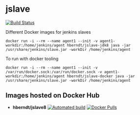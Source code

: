 # jslave

[![Build Status](https://travis-ci.org/hberndt/jslave.svg?branch=master)](https://travis-ci.org/hberndt/jslave)


Different Docker images for jenkins slaves

```
docker run -i --rm --name agent1 --init -v agent1-workdir:/home/jenkins/agent hberndt/jslave-jdk8 java -jar /usr/share/jenkins/slave.jar -workDir /home/jenkins/agent
```

To run with docker tooling

```
docker run -i --rm --name agent1 --init -v /var/run/docker.sock:/var/run/docker.sock -v agent1-workdir:/home/jenkins/agent hberndt/jslave-docker java -jar /usr/share/jenkins/slave.jar -workDir /home/jenkins/agent
```

## Images hosted on Docker Hub

- **hberndt/jslave8** [![Automated build](https://img.shields.io/docker/automated/hberndt/jslave.svg)](https://hub.docker.com/r/hberndt/jslave/) [![Docker Pulls](https://img.shields.io/docker/pulls/hberndt/jslave.svg)](https://hub.docker.com/v2/repositories/hberndt/jslave/)
